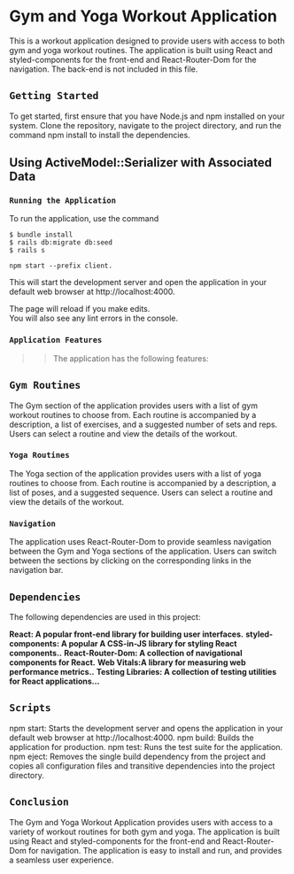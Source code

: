 # Gym and Yoga Workout Application

This is a workout application designed to provide users with access to both gym and yoga workout routines. The application is built using React and styled-components for the front-end and React-Router-Dom for the navigation. The back-end is not included in this file.

## `Getting Started`

To get started, first ensure that you have Node.js and npm installed on your system. Clone the repository, navigate to the project directory, and run the command npm install to install the dependencies.

## Using ActiveModel::Serializer with Associated Data
### `Running the Application`

To run the application, use the command 
```console
$ bundle install
$ rails db:migrate db:seed
$ rails s
```
```
npm start --prefix client.
```
 This will start the development server and open the application in your default web browser at http://localhost:4000.

The page will reload if you make edits.\
You will also see any lint errors in the console.

### `Application Features`
>> The application has the following features:

##  `Gym Routines`
The Gym section of the application provides users with a list of gym workout routines to choose from. Each routine is accompanied by a description, a list of exercises, and a suggested number of sets and reps. Users can select a routine and view the details of the workout.

### `Yoga Routines`

The Yoga section of the application provides users with a list of yoga routines to choose from. Each routine is accompanied by a description, a list of poses, and a suggested sequence. Users can select a routine and view the details of the workout.

### `Navigation`

The application uses React-Router-Dom to provide seamless navigation between the Gym and Yoga sections of the application. Users can switch between the sections by clicking on the corresponding links in the navigation bar.


## `Dependencies`
The following dependencies are used in this project:

**React: A popular front-end library for building user interfaces.**
**styled-components: A popular A CSS-in-JS library for styling React components..**
**React-Router-Dom: A collection of navigational components for React.**
**Web Vitals:A library for measuring web performance metrics..**
**Testing Libraries: A collection of testing utilities for React applications...**


## `Scripts`

npm start: Starts the development server and opens the application in your default web browser at http://localhost:4000.
npm build: Builds the application for production.
npm test: Runs the test suite for the application.
npm eject: Removes the single build dependency from the project and copies all configuration files and transitive dependencies into the project directory.

## `Conclusion`

The Gym and Yoga Workout Application provides users with access to a variety of workout routines for both gym and yoga. The application is built using React and styled-components for the front-end and React-Router-Dom for navigation. The application is easy to install and run, and provides a seamless user experience.
